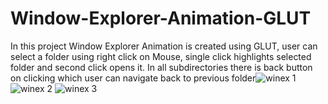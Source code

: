 # Window-Explorer-Animation-GLUT
In this project Window Explorer Animation is created using GLUT, user can select a folder using right click on Mouse, single click highlights selected folder and second 
click opens it. In all subdirectories there is back button on clicking which user can navigate back to previous folder![winex 1](https://user-images.githubusercontent.com/45918546/130779022-10c65daa-f1eb-40b7-b8f2-bbb6444cdfd1.jpg)![winex 2](https://user-images.githubusercontent.com/45918546/130779030-acb19e8e-e534-488f-a7c1-4d6e0a820ad3.jpg)
![winex 3](https://user-images.githubusercontent.com/45918546/130779033-7d8a2340-2973-4c2a-a961-d42373462397.jpg)

